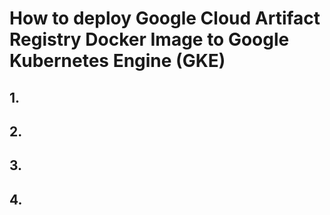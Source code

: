 # How to deploy Google Cloud Artifact Registry Docker Image to Google Kubernetes Engine (GKE)

## 1.



## 2. 




## 3. 



## 4. 








